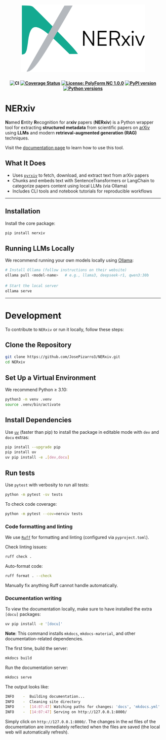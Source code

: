 <h1 align="center">
  <picture>
    <source srcset="https://github.com/JosePizarro3/NERxiv/raw/main/docs/assets/nerxiv_logo_name.png">
    <img src="https://github.com/JosePizarro3/NERxiv/raw/main/docs/assets/nerxiv_logo_name.png"
         alt="NERxiv logo"
         style="width: 25rem">
  </picture>
</h1>


<h4 align="center">

![CI](https://github.com/JosePizarro3/NERxiv/actions/workflows/actions.yml/badge.svg)
[![Coverage Status](https://coveralls.io/repos/github/JosePizarro3/NERxiv/badge.svg?branch=main&nocache=1)](https://coveralls.io/github/JosePizarro3/NERxiv?branch=main)
[![License: PolyForm NC 1.0.0](https://img.shields.io/badge/license-PolyForm_NC_1.0.0-orange.svg)](LICENSE)
[![PyPI version](https://img.shields.io/pypi/v/nerxiv.svg)](https://img.shields.io/pypi/v/nerxiv.svg)
[![Python versions](https://img.shields.io/pypi/pyversions/nerxiv.svg)](https://img.shields.io/pypi/pyversions/nerxiv.svg)
<!--[![Commercial License Available](https://img.shields.io/badge/commercial-license-green.svg)](COMMERCIAL-LICENSE.md)-->

</h4>

# NERxiv

**N**amed **E**ntity **R**ecognition for ar**xiv** papers (**NERxiv**) is a Python wrapper tool for extracting **structured metadata** from scientific papers on [arXiv](https://arxiv.org) using **LLMs** and modern **retrieval-augmented generation (RAG)** techniques.

Visit the [documentation page](https://JosePizarro3.github.io/NERxiv/) to learn how to use this tool.

## What It Does

* Uses [`pyrxiv`](https://pypi.org/project/pyrxiv/) to fetch, download, and extract text from arXiv papers
* Chunks and embeds text with SentenceTransformers or LangChain to categorize papers content using local LLMs (via Ollama)
* Includes CLI tools and notebook tutorials for reproducible workflows

---

## Installation

Install the core package:
```bash
pip install nerxiv
```

## Running LLMs Locally

We recommend running your own models locally using [Ollama](https://ollama.com/download):
```bash
# Install Ollama (follow instructions on their website)
ollama pull <model-name>   # e.g., llama3, deepseek-r1, qwen3:30b

# Start the local server
ollama serve
```


---

# Development

To contribute to `NERxiv` or run it locally, follow these steps:


## Clone the Repository

```bash
git clone https://github.com/JosePizarro3/NERxiv.git
cd NERxiv
```

## Set Up a Virtual Environment

We recommend Python ≥ 3.10:
```bash
python3 -m venv .venv
source .venv/bin/activate
```

## Install Dependencies

Use [`uv`](https://docs.astral.sh/uv/) (faster than pip) to install the package in editable mode with `dev` and `docu` extras:
```bash
pip install --upgrade pip
pip install uv
uv pip install -e .[dev,docu]
```

## Run tests

Use `pytest` with verbosity to run all tests:
```bash
python -m pytest -sv tests
```


To check code coverage:
```bash
python -m pytest --cov=nerxiv tests
```

### Code formatting and linting


We use [`Ruff`](https://docs.astral.sh/ruff/) for formatting and linting (configured via `pyproject.toml`).

Check linting issues:
```bash
ruff check .
```

Auto-format code:
```bash
ruff format . --check
```

Manually fix anything Ruff cannot handle automatically.

### Documentation writing

To view the documentation locally, make sure to have installed the extra `[docu]` packages:

```sh
uv pip install -e '[docu]'
```

**Note**: This command installs `mkdocs`, `mkdocs-material`, and other documentation-related dependencies.

The first time, build the server:

```sh
mkdocs build
```

Run the documentation server:

```sh
mkdocs serve
```

The output looks like:

```sh
INFO    -  Building documentation...
INFO    -  Cleaning site directory
INFO    -  [14:07:47] Watching paths for changes: 'docs', 'mkdocs.yml'
INFO    -  [14:07:47] Serving on http://127.0.0.1:8000/
```

Simply click on `http://127.0.0.1:8000/`. The changes in the `md` files of the documentation are immediately reflected when the files are saved (the local web will automatically refresh).
